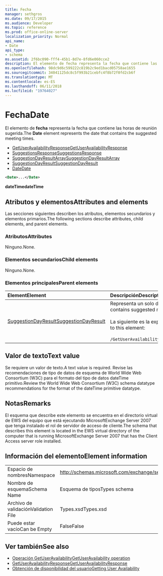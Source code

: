 ```yaml
---
title: Fecha
manager: sethgros
ms.date: 09/17/2015
ms.audience: Developer
ms.topic: reference
ms.prod: office-online-server
localization_priority: Normal
api_name:
- Date
api_type:
- schema
ms.assetid: 2f6bc090-fff4-45b1-8d7e-8fd6e060cce2
description: El elemento de fecha representa la fecha que contiene las horas de reunión sugerida.
ms.openlocfilehash: 98dc9d6c599222c819b2c9ed1bacd05758ae1655
ms.sourcegitcommit: 34041125dc8c5f993b21cebfc4f8b72f0fd2cb6f
ms.translationtype: MT
ms.contentlocale: es-ES
ms.lasthandoff: 06/11/2018
ms.locfileid: "19764027"
---
```

# <a name="date"></a><span data-ttu-id="adcc4-103">Fecha</span><span class="sxs-lookup"><span data-stu-id="adcc4-103">Date</span></span>

<span data-ttu-id="adcc4-104">El elemento de **fecha** representa la fecha que contiene las horas de reunión sugerida.</span><span class="sxs-lookup"><span data-stu-id="adcc4-104">The **Date** element represents the date that contains the suggested meeting times.</span></span> 
  
- [<span data-ttu-id="adcc4-105">GetUserAvailabilityResponse</span><span class="sxs-lookup"><span data-stu-id="adcc4-105">GetUserAvailabilityResponse</span></span>](getuseravailabilityresponse.md) 
- [<span data-ttu-id="adcc4-106">SuggestionsResponse</span><span class="sxs-lookup"><span data-stu-id="adcc4-106">SuggestionsResponse</span></span>](suggestionsresponse.md) 
- [<span data-ttu-id="adcc4-107">SuggestionDayResultArray</span><span class="sxs-lookup"><span data-stu-id="adcc4-107">SuggestionDayResultArray</span></span>](suggestiondayresultarray.md)  
- [<span data-ttu-id="adcc4-108">SuggestionDayResult</span><span class="sxs-lookup"><span data-stu-id="adcc4-108">SuggestionDayResult</span></span>](suggestiondayresult.md)  
- [<span data-ttu-id="adcc4-109">Date</span><span class="sxs-lookup"><span data-stu-id="adcc4-109">Date</span></span>](date.md)
  
```xml
<Date>...</Date>
```

<span data-ttu-id="adcc4-110">**dateTime**</span><span class="sxs-lookup"><span data-stu-id="adcc4-110">**dateTime**</span></span>

## <a name="attributes-and-elements"></a><span data-ttu-id="adcc4-111">Atributos y elementos</span><span class="sxs-lookup"><span data-stu-id="adcc4-111">Attributes and elements</span></span>

<span data-ttu-id="adcc4-112">Las secciones siguientes describen los atributos, elementos secundarios y elementos primarios.</span><span class="sxs-lookup"><span data-stu-id="adcc4-112">The following sections describe attributes, child elements, and parent elements.</span></span>
  
### <a name="attributes"></a><span data-ttu-id="adcc4-113">Atributos</span><span class="sxs-lookup"><span data-stu-id="adcc4-113">Attributes</span></span>

<span data-ttu-id="adcc4-114">Ninguno.</span><span class="sxs-lookup"><span data-stu-id="adcc4-114">None.</span></span>
  
### <a name="child-elements"></a><span data-ttu-id="adcc4-115">Elementos secundarios</span><span class="sxs-lookup"><span data-stu-id="adcc4-115">Child elements</span></span>

<span data-ttu-id="adcc4-116">Ninguno.</span><span class="sxs-lookup"><span data-stu-id="adcc4-116">None.</span></span>
  
### <a name="parent-elements"></a><span data-ttu-id="adcc4-117">Elementos principales</span><span class="sxs-lookup"><span data-stu-id="adcc4-117">Parent elements</span></span>

|<span data-ttu-id="adcc4-118">**Element**</span><span class="sxs-lookup"><span data-stu-id="adcc4-118">**Element**</span></span>|<span data-ttu-id="adcc4-119">**Descripción**</span><span class="sxs-lookup"><span data-stu-id="adcc4-119">**Description**</span></span>|
|:-----|:-----|
|[<span data-ttu-id="adcc4-120">SuggestionDayResult</span><span class="sxs-lookup"><span data-stu-id="adcc4-120">SuggestionDayResult</span></span>](suggestiondayresult.md) <br/> |<span data-ttu-id="adcc4-121">Representa un solo día que contiene las horas de reunión sugerida.</span><span class="sxs-lookup"><span data-stu-id="adcc4-121">Represents a single day that contains suggested meeting times.</span></span>  <br/><br/><span data-ttu-id="adcc4-122">La siguiente es la expresión de XPath 2.0 para este elemento:</span><span class="sxs-lookup"><span data-stu-id="adcc4-122">The following is the XPath 2.0 expression to this element:</span></span><br/><br/>  `/GetUserAvailabilityResponse/SuggestionsResponse/SuggestionDayResultArray/SuggestionDayResult[i]` <br/> |
   
## <a name="text-value"></a><span data-ttu-id="adcc4-123">Valor de texto</span><span class="sxs-lookup"><span data-stu-id="adcc4-123">Text value</span></span>

<span data-ttu-id="adcc4-124">Se requiere un valor de texto.</span><span class="sxs-lookup"><span data-stu-id="adcc4-124">A text value is required.</span></span> <span data-ttu-id="adcc4-125">Revise las recomendaciones de tipo de datos de esquema de World Wide Web Consortium (W3C) para el formato del tipo de datos dateTime primitivo.</span><span class="sxs-lookup"><span data-stu-id="adcc4-125">Review the World Wide Web Consortium (W3C) schema datatype recommendations for the format of the dateTime primitive datatype.</span></span>
  
## <a name="remarks"></a><span data-ttu-id="adcc4-126">Notas</span><span class="sxs-lookup"><span data-stu-id="adcc4-126">Remarks</span></span>

<span data-ttu-id="adcc4-127">El esquema que describe este elemento se encuentra en el directorio virtual de EWS del equipo que está ejecutando MicrosoftExchange Server 2007 que tenga instalado el rol de servidor de acceso de cliente.</span><span class="sxs-lookup"><span data-stu-id="adcc4-127">The schema that describes this element is located in the EWS virtual directory of the computer that is running MicrosoftExchange Server 2007 that has the Client Access server role installed.</span></span>
  
## <a name="element-information"></a><span data-ttu-id="adcc4-128">Información del elemento</span><span class="sxs-lookup"><span data-stu-id="adcc4-128">Element information</span></span>

|||
|:-----|:-----|
|<span data-ttu-id="adcc4-129">Espacio de nombres</span><span class="sxs-lookup"><span data-stu-id="adcc4-129">Namespace</span></span>  <br/> |http://schemas.microsoft.com/exchange/services/2006/types  <br/> |
|<span data-ttu-id="adcc4-130">Nombre de esquema</span><span class="sxs-lookup"><span data-stu-id="adcc4-130">Schema Name</span></span>  <br/> |<span data-ttu-id="adcc4-131">Esquema de tipos</span><span class="sxs-lookup"><span data-stu-id="adcc4-131">Types schema</span></span>  <br/> |
|<span data-ttu-id="adcc4-132">Archivo de validación</span><span class="sxs-lookup"><span data-stu-id="adcc4-132">Validation File</span></span>  <br/> |<span data-ttu-id="adcc4-133">Types.xsd</span><span class="sxs-lookup"><span data-stu-id="adcc4-133">Types.xsd</span></span>  <br/> |
|<span data-ttu-id="adcc4-134">Puede estar vacío</span><span class="sxs-lookup"><span data-stu-id="adcc4-134">Can be Empty</span></span>  <br/> |<span data-ttu-id="adcc4-135">False</span><span class="sxs-lookup"><span data-stu-id="adcc4-135">False</span></span>  <br/> |
   
## <a name="see-also"></a><span data-ttu-id="adcc4-136">Ver también</span><span class="sxs-lookup"><span data-stu-id="adcc4-136">See also</span></span>

- [<span data-ttu-id="adcc4-137">Operación GetUserAvailability</span><span class="sxs-lookup"><span data-stu-id="adcc4-137">GetUserAvailability operation</span></span>](getuseravailability-operation.md) 
- [<span data-ttu-id="adcc4-138">GetUserAvailabilityResponse</span><span class="sxs-lookup"><span data-stu-id="adcc4-138">GetUserAvailabilityResponse</span></span>](getuseravailabilityresponse.md)
- [<span data-ttu-id="adcc4-139">Obtención de disponibilidad del usuario</span><span class="sxs-lookup"><span data-stu-id="adcc4-139">Getting User Availability</span></span>](http://msdn.microsoft.com/library/d4133fcb-9b0f-4e6b-aadf-a389da83516a%28Office.15%29.aspx)

